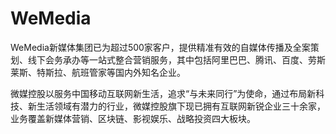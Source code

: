 # 

# WeMedia

WeMedia新媒体集团已为超过500家客户，提供精准有效的自媒体传播及全案策划、线下会务承办等一站式整合营销服务，其中包括阿里巴巴、腾讯、百度、劳斯莱斯、特斯拉、航班管家等国内外知名企业。

微媒控股以服务中国移动互联网新生活，追求“与未来同行”为使命，通过布局新科技、新生活领域有潜力的行业，微媒控股旗下现已拥有互联网新锐企业三十余家，业务覆盖新媒体营销、区块链、影视娱乐、战略投资四大板块。

